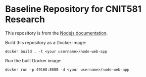 # Baseline Repository for CNIT581 Research

This repository is from the [Nodejs documentation](https://nodejs.org/en/docs/guides/nodejs-docker-webapp).

Build this repository as a Docker image:

```
docker build . -t <your username>/node-web-app
```

Run the built Docker image:

```
docker run -p 49160:8080 -d <your username>/node-web-app
```
